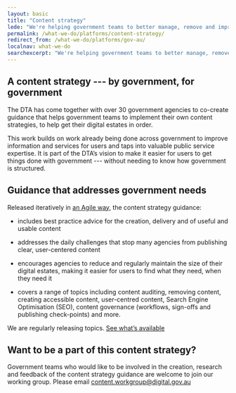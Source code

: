```yaml
---
layout: basic
title: "Content strategy"
lede: "We're helping government teams to better manage, remove and improve the quality of government content so that it’s simpler, clearer and faster."
permalink: /what-we-do/platforms/content-strategy/
redirect_from: /what-we-do/platforms/gov-au/
localnav: what-we-do
searchexcerpt: "We're helping government teams to better manage, remove and improve the quality of government content so that it’s simpler, clearer and faster."
---
```


## A content strategy --- by government, for government

The DTA has come together with over 30 government agencies to co-create guidance that helps government teams to implement their own content strategies, to help get their digital estates in order. 

This work builds on work already being done across government to improve information and services for users and taps into valuable public service expertise. It is part of the DTA’s vision to make it easier for users to get things done with government --- without needing to know how government is structured.

## Guidance that addresses government needs

Released iteratively in [an Agile way](https://www.dta.gov.au/standard/design-guides/agile/), the content strategy guidance:

- includes best practice advice for the creation, delivery and  of useful and usable content

- addresses the daily challenges that stop many agencies from publishing clear, user-centered content

- encourages agencies to reduce and regularly maintain the size of their digital estates, making it easier for users to find what they need, when they need it

- covers a range of topics including content auditing, removing content, creating accessible content, user-centred content, Search Engine Optimisation (SEO), content governance (workflows, sign-offs and publishing check-points) and more.

We are regularly releasing topics. [See what’s available](https://guides.service.gov.au/content-strategy/)

## Want to be a part of this content strategy?

Government teams who would like to be involved in the creation, research and feedback of the content strategy guidance are welcome to join our working group. Please email [content.workgroup@digital.gov.au](mailto:content.workgroup@digital.gov.au)
